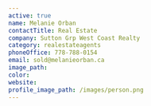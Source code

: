 ```yaml
---
active: true
name: Melanie Orban
contactTitle: Real Estate
company: Sutton Grp West Coast Realty
category: realestateagents
phoneOffice: 778-788-0154
email: sold@melanieorban.ca
image_path:
color:
website:
profile_image_path: /images/person.png
---
```



